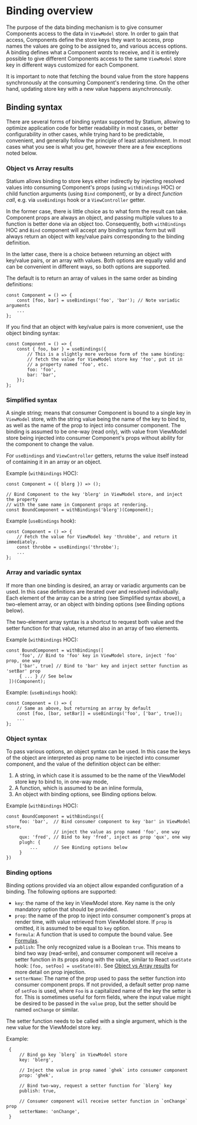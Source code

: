 # Binding overview

The purpose of the data binding mechanism is to give consumer Components access
to the data in `ViewModel` store. In order to gain that access, Components define
the store keys they want to access, prop names the values are going to be assigned to,
and various access options. A binding defines what a Component _wants_ to receive, and
it is entirely possible to give different Components access to the same `ViewModel`
store key in different ways customized for each Component.

It is important to note that fetching the bound value from the store happens
synchronously at the consuming Component's rendering time. On the other hand, updating
store key with a new value happens asynchronously.

## Binding syntax

There are several forms of binding syntax supported by Statium, allowing to optimize
application code for better readability in most cases, or better configurability in
other cases, while trying hard to be predictable, convenient, and generally follow
the principle of least astonishment. In most cases what you see is what you get,
however there are a few exceptions noted below.

### Object vs Array results

Statium allows binding to store keys either indirectly by injecting resolved values
into consuming Component's props (using `withBindings` HOC) or child function arguments
(using `Bind` component), or by a direct _function call_, e.g. via `useBindings` hook
or a `ViewController` getter.

In the former case, there is little choice as to what form the result can take. Component
props are always an object, and passing multiple values to a function is better done
via an object too. Consequently, both `withBindings` HOC and `Bind` component will accept
any binding syntax form but will always return an object with key/value pairs corresponding
to the binding definition.

In the latter case, there is a choice between returning an object with key/value pairs,
or an array with values. Both options are equally valid and can be convenient in different
ways, so both options are supported.

The default is to return an array of values in the same order as binding definitions:

    const Component = () => {
        const [foo, bar] = useBindings('foo', 'bar'); // Note variadic arguments
        ...
    };

If you find that an object with key/value pairs is more convenient, use the object
binding syntax:

    const Component = () => {
        const { foo, bar } = useBindings({
            // This is a slightly more verbose form of the same binding:
            // fetch the value for ViewModel store key 'foo', put it in
            // a property named 'foo', etc.
            foo: 'foo',
            bar: 'bar',
        });
    };

### Simplified syntax

A single string; means that consumer Component is bound to a single key in `ViewModel`
store, with the string value being the name of the key to bind to, as well as the name
of the prop to inject into consumer component. The binding is assumed to be one-way
(read only), with value from ViewModel store being injected into consumer Component's
props without ability for the component to change the value.

For `useBindings` and `ViewController` getters, returns the value itself instead of
containing it in an array or an object.

Example (`withBindings` HOC):

    const Component = ({ blerg }) => ();

    // Bind Component to the key 'blerg' in ViewModel store, and inject the property
    // with the same name in Component props at rendering.
    const BoundComponent = withBindings('blerg')(Component);

Example (`useBindings` hook):

    const Component = () => {
        // Fetch the value for ViewModel key 'throbbe', and return it immediately.
        const throbbe = useBindings('throbbe');
        ...
    };

### Array and variadic syntax

If more than one binding is desired, an array or variadic arguments can be used.
In this case definitions are iterated over and resolved individually. Each element
of the array can be a string (see Simplified syntax above), a two-element array,
or an object with binding options (see Binding options below).

The two-element array syntax is a shortcut to request both value and the setter
function for that value, returned also in an array of two elements.

Example (`withBindings` HOC):

    const BoundComponent = withBindings([
         'foo', // Bind to 'foo' key in ViewModel store, inject 'foo' prop, one way
         ['bar', true] // Bind to 'bar' key and inject setter function as 'setBar' prop
         { ... } // See below
     ])(Component);

Example: (`useBindings` hook):

    const Component = () => {
        // Same as above, but returning an array by default
        const [foo, [bar, setBar]] = useBindings('foo', ['bar', true]);
        ...
    };

### Object syntax

To pass various options, an object syntax can be used. In this case the keys of the object
are interpreted as prop name to be injected into consumer component, and the value
of the definition object can be either:

1. A string, in which case it is assumed to be the name of the ViewModel store key
to bind to, in one-way mode,
2. A function, which is assumed to be an inline formula,
2. An object with binding options, see Binding options below.

Example (`withBindings` HOC):

    const BoundComponent = withBindings({
         foo: 'bar',  // Bind consumer component to key 'bar' in ViewModel store,
                      // inject the value as prop named 'foo', one way
         qux: 'fred', // Bind to key 'fred', inject as prop 'qux', one way
         plugh: {
             ...      // See Binding options below
         }
    })

### Binding options

Binding options provided via an object allow expanded configuration of a binding.
The following options are supported:

- `key`: the name of the key in ViewModel store. Key name is the only mandatory option
that should be provided. 
- `prop`: the name of the prop to inject into consumer component's props at render time,
with value retrieved from ViewModel store. If `prop` is omitted, it is assumed to be
equal to `key` option.
- `formula`: A function that is used to compute the bound value. See [Formulas](docs/formulas.md).
- `publish`: The only recognized value is a Boolean `true`. This means to bind
two way (read-write), and consumer component will receive a setter function in its props
along with the value, similar to React `useState` hook: `[foo, setFoo] = useState(0)`.
See [Object vs Array results](#Object_vs_Array_results) for more detail on prop injection.
- `setterName`: The name of the prop used to pass the setter function into consumer
component props. If not provided, a default setter prop name of `setFoo` is used,
where `Foo` is a capitalized name of the key the setter is for. This is sometimes useful
for form fields, where the input value might be desired to be passed
in the `value` prop, but the setter should be named `onChange` or similar.

The setter function needs to be called with a single argument, which is the new value
for the ViewModel store key.

Example:

     {
         // Bind go key `blerg` in ViewModel store
         key: 'blerg',

         // Inject the value in prop named `ghek` into consumer component
         prop: 'ghek',

         // Bind two-way, request a setter function for `blerg` key
         publish: true,
         
         // Consumer component will receive setter function in `onChange` prop
         setterName: 'onChange', 
     }
